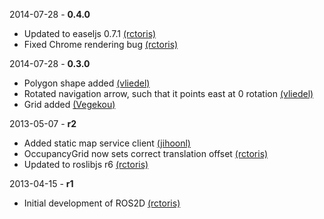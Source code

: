 2014-07-28 - **0.4.0**
 * Updated to easeljs 0.7.1 [(rctoris)](https://github.com/rctoris/)
 * Fixed Chrome rendering bug [(rctoris)](https://github.com/rctoris/)

2014-07-28 - **0.3.0**
 * Polygon shape added [(vliedel)](https://github.com/vliedel/)
 * Rotated navigation arrow, such that it points east at 0 rotation [(vliedel)](https://github.com/vliedel/)
 * Grid added [(Vegekou)](https://github.com/Vegekou/)

2013-05-07 - **r2**
 * Added static map service client [(jihoonl)](https://github.com/jihoonl/)
 * OccupancyGrid now sets correct translation offset [(rctoris)](https://github.com/rctoris/)
 * Updated to roslibjs r6 [(rctoris)](https://github.com/rctoris/)

2013-04-15 - **r1**
 * Initial development of ROS2D [(rctoris)](https://github.com/rctoris/)
